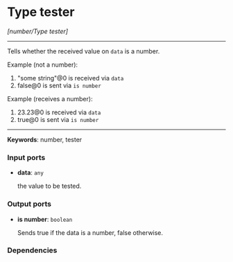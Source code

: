 # Type tester

_[number/Type tester]_

---

Tells whether the received value on `data` is a number.  
  
Example (not a number):  
  
1. "some string"@0 is received via `data`  
2. false@0 is sent via `is number`  
  
Example (receives a number):  
  
1. 23.23@0 is received via `data`  
2. true@0 is sent via `is number`  

---

__Keywords__: number, tester

### Input ports

* __data__: ` any `

    the value to be tested.  

### Output ports

* __is number__: ` boolean `

    Sends true if the data is a number, false otherwise.  

### Dependencies




